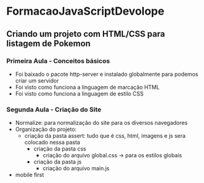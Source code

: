 # FormacaoJavaScriptDevolope

## Criando um projeto com HTML/CSS para listagem de Pokemon

### Primeira Aula - Conceitos básicos

- Foi baixado o pacote http-server e instalado globalmente para podemos criar um servidor
- Foi visto como funciona a linguagem de marcação HTML
- Foi visto como funciona a linguagem de estilo CSS

### Segunda Aula - Criação do Site

- Normalize: para normalização do site para os diversos navegadores
- Organização do projeto:
    - criação da pasta assert: tudo que é css, html, imagens e js sera colocado nessa pasta
        - criação da pasta css
            - criação do arquivo global.css -> para os estilos globais
        - criação da pasta js
            - criação do arquivo main.js
- mobile first
